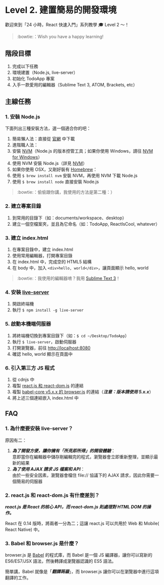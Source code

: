 # Level 2. 建置簡易的開發環境

歡迎來到「24 小時，React 快速入門」系列教學 :mortar_board: Level 2 ～！
> :bowtie:：Wish you have a happy learning!


## 階段目標

1. 完成以下任務
  1. 環境建置（Node.js, live-server）
  2. 初始化 TodoApp 專案
2. 入手一款愛用的編輯器（Sublime Text 3, ATOM, Brackets, etc）


## 主線任務

### 1. 安裝 Node.js

下面列出三種安裝方法，選一個適合你的吧：

1. 簡易懶人法：直接從 [官網](https://nodejs.org/) 中下載
2. 進階職人法：
  1. 安裝 [NVM](https://github.com/creationix/nvm)（Node.js 的版本控管工具；如果你使用 Windows，請往 [NVM for Windows](https://github.com/coreybutler/nvm-windows)）
  2. 使用 NVM 安裝 Node.js（詳見 [NVM](https://github.com/creationix/nvm)）
3. 如果你使用 OSX，又剛好裝有 [Homebrew](http://brew.sh/)：
  1. 使用 `$ brew install nvm` 安裝 NVM，再使用 NVM 下載 Node.js
  2. 使用 `$ brew install node` 直接安裝 Node.js

> :bowtie:：偷偷跟你講，我使用的方法是第二種：）

### 2. 建立專案目錄

1. 到常用的目錄下（如：documents/workspace、desktop）
2. 建立一個空檔案夾，並且為它命名（如：TodoApp, ReactIsCool, whatever）

### 3. 建立 index.html

1. 在專案目錄中，建立 index.html
2. 使用常用編輯器，打開專案目錄
3. 在 index.html 中，完成空的 HTML5 結構
4. 在 body 中，加入 `<div>hello, world</div>`，讓頁面顯示 hello, world

> :bowtie:：我使用的編輯器唷？我用 [Sublime Text 3](https://www.sublimetext.com/3)！

### 4. 安裝 [live-server](https://github.com/tapio/live-server)

1. 開啟終端機
2. 執行 `$ npm install -g live-server`

### 5. 啟動本機端伺服器

1. 將終端機切換到專案目錄下（如：`$ cd ~/Desktop/TodoApp`）
2. 執行 `$ live-server`，啟動伺服器
3. 打開瀏覽器，前往 [http://localhost:8080](http://localhost:8080)
4. 確認 hello, world 顯示在頁面中

### 6. 引入第三方 JS 程式

1. 從 cdnjs 中
  1. 複製 [react.js 和 react-dom.js](https://cdnjs.com/libraries/react) 的連結
  2. 複製 [babel-core v5.x.x 的 browser.js](https://cdnjs.com/libraries/babel-core/5.8.34) 的連結（***注意：版本請使用 5.x.x***）
2. 將上述三個連結嵌入 index.html 中


## FAQ

### 1. 為什麼要安裝 live-server？

原因有二：

1. ***為了開發方便，讓你擁有「所見即所得」的開發體驗***：   
  意即當你在編輯器中儲存剛編輯完的程式，瀏覽器會立即重新整理，並顯示最新的結果
2. ***為了使用 AJAX 請求 JS 檔案和 API***：  
  由於一些安全因素，瀏覽器會檔住 file:// 協議下的 AJAX 請求，因此你需要一個簡易的伺服器

### 2. react.js 和 react-dom.js 有什麼差別？

***react.js 是 React 的核心 API，而 react-dom.js 則處理對 HTML DOM 的操作。***

React 在 0.14 版時，將兩者一分為二；這讓 react.js 可以共用於 Web 和 Mobile(
React Native) 中。

### 3. Babel 和 browser.js 是什麼？

browser.js 是 [Babel](https://babeljs.io) 的程式庫，而 Babel 是一個 JS 編譯器，讓你可以寫新的 ES6/ES7/JSX 語法，然後轉譯成瀏覽器認識的 ES5 語法。

簡單講，Babel 就像是「***翻譯蒟蒻***」，而 browser.js 讓你可以在瀏覽器中進行這項翻譯的工作。
